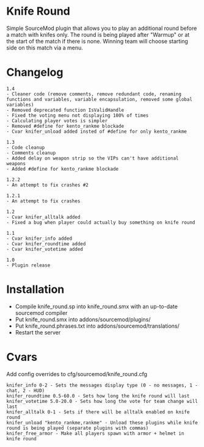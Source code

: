 # Knife Round
Simple SourceMod plugin that allows you to play an additional round before a match with knifes only. The round is being played after "Warmup" or at the start of the match if there is none. Winning team will choose starting side on this match via a menu.


# Changelog
```
1.4
- Cleaner code (remove comments, remove redundant code, renaming functions and variables, variable encapsulation, removed some global variables)
- Removed deprecated function IsValidHandle
- Fixed the voting menu not displaying 100% of times
- Calculating player votes is simpler
- Removed #define for kento_rankme blockade
- Cvar knifer_unload added insted of #define for only kento_rankme

1.3
- Code cleanup
- Comments cleanup
- Added delay on weapon strip so the VIPs can't have additional weapons
- Added #define for kento_rankme blockade

1.2.2
- An attempt to fix crashes #2

1.2.1
- An attempt to fix crashes

1.2
- Cvar knifer_alltalk added
- Fixed a bug when player could actually buy something on knife round

1.1
- Cvar knifer_info added
- Cvar knifer_roundtime added
- Cvar knifer_votetime added

1.0
- Plugin release
```


# Installation
 - Compile knife_round.sp into knife_round.smx with an up-to-date sourcemod compiler
 - Put knife_round.smx into addons/sourcemod/plugins/
 - Put knife_round.phrases.txt into addons/sourcemod/translations/      
 - Restart the server


# Cvars
Add config overrides to cfg/sourcemod/knife_round.cfg
```
knifer_info 0-2 - Sets the messages display type (0 - no messages, 1 - chat, 2 - HUD)
knifer_roundtime 0.5-60.0 - Sets how long the knife round will last
knifer_votetime 5.0-20.0 - Sets how long the vote for team change will last
knifer_alltalk 0-1 - Sets if there will be alltalk enabled on knife round
knifer_unload "kento_rankme,rankme" - Unload these plugins while knife round is being played (separate plugins with commas)
knifer_free_armor - Make all players spawn with armor + helmet in knife round
```
